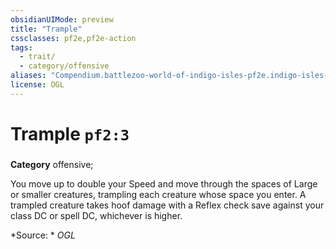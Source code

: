 ```yaml
---
obsidianUIMode: preview
title: "Trample"
cssclasses: pf2e,pf2e-action
tags:
  - trait/
  - category/offensive
aliases: "Compendium.battlezoo-world-of-indigo-isles-pf2e.indigo-isles-actions.Item.TcZ8DLDLuoRTRpZI"
license: OGL
---
```

# Trample `pf2:3`

### 

**Category** offensive; 




You move up to double your Speed and move through the spaces of Large or smaller creatures, trampling each creature whose space you enter. A trampled creature takes hoof damage with a Reflex check save against your class DC or spell DC, whichever is higher.

*Source: *
*OGL*